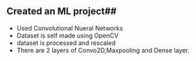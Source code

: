## Created an ML project##
* Used Convolutional Nueral Networks
* Dataset is self made using OpenCV
* dataset is processed and rescaled 
* There are 2 layers of Convo2D,Maxpooling and Dense layer.

